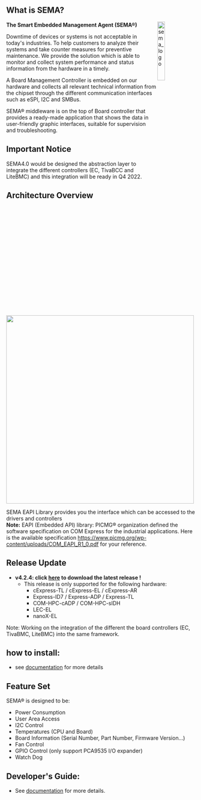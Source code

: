 <br>

What is SEMA?
-----
<img src="https://cdn.adlinktech.com/webupd/en/Upload/ProductNews/logo_sema.png" alt="sema_logo" width="20%" align="right"  />


**The Smart Embedded Management Agent (SEMA®)**

Downtime of devices or systems is not acceptable in today's industries. To help customers to analyze their systems and take counter measures for preventive maintenance. We provide the solution which is able to monitor and collect system performance and status information from the hardware in a timely.

A Board Management Controller is embedded on our hardware and collects all relevant technical information from the chipset through the different communication interfaces such as eSPI, I2C and SMBus.

SEMA® middleware is on the top of Board controller that provides a ready-made application that shows the data in user-friendly graphic interfaces, suitable for supervision and troubleshooting.

Important Notice
-----
SEMA4.0 would be designed the abstraction layer to integrate the different controllers (EC, TivaBCC and LiteBMC) and this integration will be ready in Q4 2022.


Architecture Overview
-----


<img src="https://adlinktech.github.io/sema/index.assets/image-20220701234314926.png"  width="500" />

SEMA EAPI Library provides you the interface which can be accessed to the drivers and controllers
<br>
    <strong>Note:</strong> EAPI (Embedded API) library: PICMG® organization defined the software specification on COM Express for the industrial applications. Here is the available specification https://www.picmg.org/wp-content/uploads/COM_EAPI_R1_0.pdf for your reference.


Release Update
--------------

* **v4.2.4: click [here](https://github.com/ADLINK/sema-windows/releases/tag/v4.2.4) to download the latest release !**
  * This release is only supported for the following hardware:
    - cExpress-TL / cExpress-EL / cExpress-AR
    - Express-ID7 / Express-ADP / Express-TL
    - COM-HPC-cADP / COM-HPC-sIDH
    - LEC-EL
    - nanoX-EL

Note: Working on the integration of the different the board controllers (EC, TivaBMC, LiteBMC) into the same framework.

how to install:
----
* see [documentation](https://adlinktech.github.io/sema/HowToInstallonWindows.html) for more details

Feature Set
----------

SEMA® is designed to be:

* Power Consumption
* User Area Access
* I2C Control 
* Temperatures (CPU and Board)
* Board Information (Serial Number, Part Number, Firmware Version...)
* Fan Control
* GPIO Control (only support PCA9535 I/O expander)
* Watch Dog  

Developer's Guide: 
----
* See [documentation](https://adlinktech.github.io/sema/DeveloperGuide.html) for more details.



   
